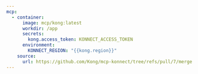 ```yaml
---
mcp:
  - container:
      image: mcp/kong:latest
      workdir: /app
      secrets:
        kong.access_token: KONNECT_ACCESS_TOKEN
      environment:
        KONNECT_REGION: "{{kong.region}}"
    source:
      url: https://github.com/Kong/mcp-konnect/tree/refs/pull/7/merge
---
```

